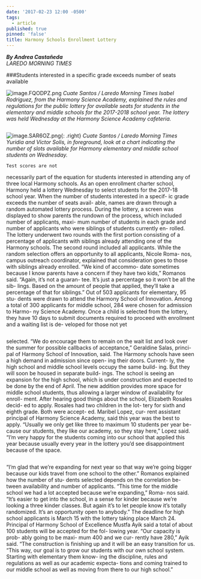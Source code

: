 ```yaml
---
date: '2017-02-23 12:00 -0500'
tags:
  - article
published: true
pinned: 'false'
title: Harmony Schools Enrollment Lottery
---
```

_**By Andrea Castañeda**_
<br/>
_LAREDO MORNING TIMES_

###Students interested in a specific grade exceeds number of seats available

![image.FQODPZ.png]({{site.baseurl}}/assets/images/image.FQODPZ.png)
*Cuate Santos / Laredo Morning Times*
*Isabel Rodriguez, from the Harmony Science Academy, explained the rules and regulations
for the public lottery for available seats for students in the elementary and middle schools
for the 2017-2018 school year. The lottery was held Wednesday at the Harmony Science
Academy cafeteria.*

<div class="row">
  <div class="column">
	<p markdown="1">

![image.SAR6OZ.png]({{site.baseurl}}/assets/images/image.SAR6OZ.png){: .right}
*Cuate Santos / Laredo Morning Times*
*Yuridia and Victor Solis, in foreground,
look at a chart indicating the number of
slots available for Harmony elementary and
middle school students on Wednesday.*

	Test scores are not
necessarily part of the
equation for students
interested in attending
any of three local
Harmony schools.
As an open enrollment
charter school,
Harmony held a lottery
Wednesday to select
students for the
2017-18 school year.
When the number of students
interested in a specif-
ic grade exceeds the
number of seats avail-
able, names are drawn
through a random
automated lottery
process. During the
lottery, a screen was
displayed to show
parents the rundown
of the process,
which included number
of applicants, maxi-
mum number of students
in each grade and
number of applicants
who were siblings of
students currently en-
rolled.
The lottery underwent
two rounds with the first
portion consisting of a
percentage of applicants
with siblings already
attending one of the
Harmony schools. The
second round included
all applicants. While the
random selection offers
an opportunity to all
applicants, Nicole Roma-
nos, campus outreach
coordinator, explained
that consideration goes
to those with siblings
already enrolled.
“We kind of accommo-
date sometimes because I
know parents have a
concern if they have two
kids,” Romanos said.
“Again, it’s not a guaran-
tee. It’s just a percentage
so it won’t be all the sib-
lings. Based on the
amount of people that
applied, they’ll take a
percentage of that for
siblings.”
Out of 503 applicants
for elementary, 95 stu-
dents were drawn to
attend the Harmony
School of Innovation.
Among a total of 300
applicants for middle
school, 284 were chosen
for admission to Harmo-
ny Science Academy.
Once a child is selected
from the lottery, they
have 10 days to submit
documents required to
proceed with enrollment
and a waiting list is de-
veloped for those not yet
	</p>
  </div>
  <div class="column">
    <p>
selected.
“We do encourage
them to remain on the
wait list and look over
the summer for possible
callbacks of acceptance,”
Geraldine Salas, princi-
pal of Harmony School of
Innovation, said.
The Harmony schools
have seen a high demand
in admission since open-
ing their doors. Current-
ly, the high school and
middle school levels
occupy the same build-
ing. But they will soon be
housed in separate build-
ings. The school is seeing
an expansion for the
high school, which is
under construction and
expected to be done by
the end of April. The
new addition provides
more space for middle
school students, thus
allowing a larger window
of availability for enroll-
ment.
After hearing good
things about the school,
Elizabeth Rosales decid-
ed to apply. Rosales had
two children in the lot-
tery for sixth and eighth
grade. Both were accept-
ed. Maribel Lopez, cur-
rent assistant principal
of Harmony Science
Academy, said this year
was the best to apply.
“Usually we only get
like three to maximum 10
students per year be-
cause our students, they
like our academy, so they
stay here,” Lopez said.
“I’m very happy for the
students coming into our
school that applied this
year because usually
every year in the lottery
you’d see disappointment
because of the space.
    </p>
  </div>
  <div class="column">
    <p>
	“I’m glad that we’re
expanding for next year
so that way we’re going
bigger because our kids
travel from one school to
the other.”
Romanos explained
how the number of stu-
dents selected depends
on the correlation be-
tween availability and
number of applicants.
“This time for the
middle school we had a
lot accepted because
we’re expanding,” Roma-
nos said. “It’s easier to
get into the school, in a
sense for kinder because
we’re looking a three
kinder classes. But again
it’s to let people know it’s
totally randomized. It’s
an opportunity open to
anybody.”
The deadline for high
school applicants is
March 15 with the lottery
taking place March 24.
Principal of Harmony
School of Excellence
Mustfa Ayik said a total
of about 100 students will
be accepted for the fol-
lowing year.
“Our capacity is prob-
ably going to be maxi-
mum 400 and we cur-
rently have 280,” Ayik
said. “The construction
is finishing up and it will
be an easy transition for
us.
“This way, our goal is
to grow our students
with our own school
system. Starting with
elementary them know-
ing the discipline, rules
and regulations as well
as our academic expecta-
tions and coming trained
to our middle school as
well as moving from
there to our high school.”
    </p>
  </div>
</div>
